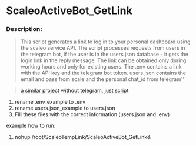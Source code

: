 # ScaleoActiveBot_GetLink

### Description:

>This script generates a link to log in to your personal dashboard using the scaleo service API. The script processes requests from users in the telegram bot, if the user is in the users.json database - it gets the login link in the reply message. The link can be obtained only during working hours and only for existing users. The .env contains a link with the API key and the telegram bot token. users.json contains the email and pass from scale and the personal chat_id from telegram''

>[a similar project without telegram, just script](https://github.com/sarff/ScaleoTempLink)

1) rename .env_example to .env
2) rename users.json_example to users.json
3) Fill these files with the correct information (users.json and .env)

example how to run:
1) nohup /root/ScaleoTempLink/ScaleoActiveBot_GetLink&

